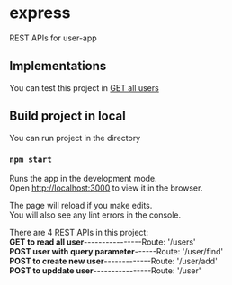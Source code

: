 # express

REST APIs for user-app

## Implementations

You can test this project in [GET all users](https://danhhoang-express-app.herokuapp.com/users)

## Build project in local

You can run project in the directory

### `npm start`

Runs the app in the development mode.\
Open [http://localhost:3000](http://localhost:3000) to view it in the browser.
 
The page will reload if you make edits.\
You will also see any lint errors in the console.

There are 4 REST APIs in this project:\
**GET to read all user**----------------Route: '/users'\
**POST user with query parameter**------Route: '/user/find'\
**POST to create new user**-------------Route: '/user/add'\
**POST to upddate user**----------------Route: '/user'
